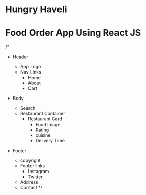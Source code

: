 # Hungry Haveli
# Food Order App Using React JS



/*
- Header
    - App Logo 
    - Nav Links
        - Home
        - About
        - Cart
- Body 
    - Search
    - Restaurant Container
        - Restaurant Card
            - Food Image
            - Rating 
            - cuisine
            - Delivery Time

- Footer
    - copyright
    - Footer links
        - Instagram
        - Twitter
    - Address
    - Contact
*/
